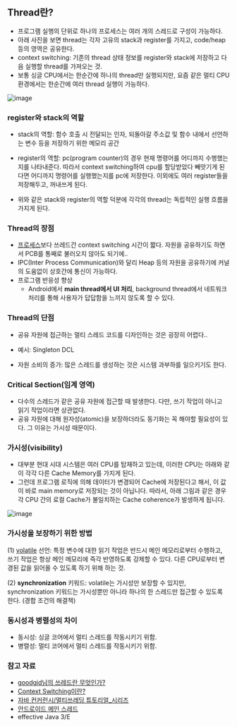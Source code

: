 ## Thread란?

- 프로그램 실행의 단위로 하나의 프로세스는 여러 개의 스레드로 구성이 가능하다.
- 아래 사진을 보면 thread는 각자 고유의 stack과 register를 가지고, code/heap 등의 영역은 공유한다.
- context switching: 기존의 thread 상태 정보를 register와 stack에 저장하고 다음 실행할 thread를 가져오는 것.
- 보통 싱글 CPU에서는 한순간에 하나의 thread만 실행되지만, 요즘 같은 멀티 CPU 환경에서는 한순간에 여러 thread 실행이 가능하다.

![image](https://user-images.githubusercontent.com/26040955/80710265-846edf00-8b29-11ea-9b9d-5effe9cb643f.png)


### register와 stack의 역할

- stack의 역할: 함수 호출 시 전달되는 인자, 되돌아갈 주소값 및 함수 내에서 선언하는 변수 등을 저장하기 위한 메모리 공간

- register의 역할: pc(program counter)의 경우 현재 명령어를 어디까지 수행했는지를 나타내준다. 따라서 context switching하여 cpu를 할당받았다 빼앗기게
 된다면 어디까지 명령어를 실행했는지를 pc에 저장한다. 이외에도 여러 register들을 저장해두고, 꺼내쓰게 된다. 
 
- 위와 같은 stack와 register의 역할 덕분에 각각의 thread는 독립적인 실행 흐름을 가지게 된다.


### Thread의 장점 
- [프로세스](https://github.com/HaeUlNam/TIL/blob/master/%EC%9A%B4%EC%98%81%EC%B2%B4%EC%A0%9C/Process.md)보다 쓰레드간 context switching 시간이 짧다. 자원을 공유하기도 하면서 PCB를 통째로 불러오지 않아도 되기에..
- IPC(Inter Process Communication)와 달리 Heap 등의 자원을 공유하기에 커널의 도움없이 상호간에 통신이 가능하다.
- 프로그램 반응성 향상
  * Android에서 <b>main thread에서 UI 처리</b>, background thread에서 네트워크 처리를 통해 사용자가 답답함을 느끼지 않도록 할 수 있다.

### Thread의 단점
- 공유 자원에 접근하는 멀티 스레드 코드를 디자인하는 것은 굉장히 어렵다..
 * 예시: Singleton DCL
- 자원 소비의 증가: 많은 스레드를 생성하는 것은 시스템 과부하를 일으키기도 한다.

### Critical Section(임계 영역)

- 다수의 스레드가 같은 공유 자원에 접근할 때 발생한다. 다만, 쓰기 작업이 아니고 읽기 작업이라면 상관없다.
- 공유 자원에 대해 원자성(atomic)을 보장하더라도 동기화는 꼭 해야할 필요성이 있다. 그 이유는 가시성 때문이다.

### 가시성(visibility)

- 대부분 현대 시대 시스템은 여러 CPU를 탑재하고 있는데, 이러한 CPU는 아래와 같이 각각 다른 Cache Memory를 가지게 된다.
- 그런데 프로그램 로직에 의해 데이터가 변경되어 Cache에 저장된다고 해서, 이 값이 바로 main memory로 저장되는 것이 아닙니다. 따라서, 
아래 그림과 같은 경우 각 CPU 간의 로컬 Cache가 불일치하는 Cache coherence가 발생하게 됩니다.

![image](https://user-images.githubusercontent.com/26040955/80720701-3f05de00-8b38-11ea-80f6-1ba0d442c92d.png)

### 가시성을 보장하기 위한 방법

(1) [volatile](https://github.com/HaeUlNam/TIL/blob/master/Java/volatile.md) 선언: 특정 변수에 대한 읽기 작업은 반드시 메인 메모리로부터 수행하고, 쓰기 작업은 항상 메인 메모리에 즉각 반영하도록 
 강제할 수 있다.
다른 CPU로부터 변경된 값을 읽어올 수 있도록 하기 위해 하는 것.

(2) <b>synchronization</b> 키워드: volatile는 가시성만 보장할 수 있지만, synchronization 키워드는 가시성뿐만 아니라
하나의 한 스레드만 접근할 수 있도록 한다. (경합 조건의 해결책)

### 동시성과 병렬성의 차이

- 동시성: 싱글 코어에서 멀티 스레드를 작동시키기 위함.
- 병렬성: 멀티 코어에서 멀티 스레드를 작동시키기 위함.

### 참고 자료

- [goodgid님의 쓰레드란 무엇인가?](https://goodgid.github.io/What-is-Thread/)
- [Context Switching이란?](https://jeong-pro.tistory.com/93)
- [자바 컨커런시/멀티쓰레딩 튜토리얼_시리즈](https://parkcheolu.tistory.com/5?category=654619)
- [안드로이드 메인 스레드](https://codetravel.tistory.com/9)
- effective Java 3/E
